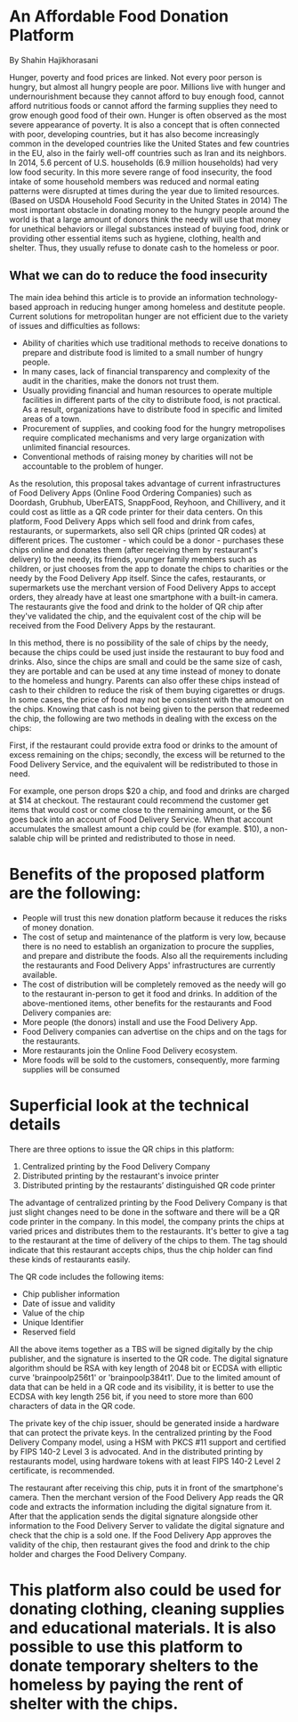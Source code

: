 
# An Affordable Food Donation Platform

By Shahin Hajikhorasani

Hunger, poverty and food prices are linked. Not every poor person is hungry, but almost all hungry people are poor. Millions live with hunger and undernourishment because they cannot afford to buy enough food, cannot afford nutritious foods or cannot afford the farming supplies they need to grow enough good food of their own.
 Hunger is often observed as the most severe appearance of poverty. It is also a concept that is often connected with poor, developing countries, but it has also become increasingly common in the developed countries like the United States and few countries in the EU, also in the fairly well-off countries such as Iran and its neighbors.
In 2014, 5.6 percent of U.S. households (6.9 million households) had very low food security. In this more severe range of food insecurity, the food intake of some household members was reduced and normal eating patterns were disrupted at times during the year due to limited resources. (Based on USDA Household Food Security in the United States in 2014)
The most important obstacle in donating money to the hungry people around the world is that a large amount of donors think the needy will use that money for unethical behaviors or illegal substances instead of buying food, drink or providing other essential items such as hygiene, clothing, health and shelter. Thus, they usually refuse to donate cash to the homeless or poor.

## What we can do to reduce the food insecurity

The main idea behind this article is to provide an information technology-based approach in reducing hunger among homeless and destitute people.
Current solutions for metropolitan hunger are not efficient due to the variety of issues and difficulties as follows:

- Ability of charities which use traditional methods to receive donations to prepare and distribute food is limited to a small number of hungry people.
- In many cases, lack of financial transparency and complexity of the audit in the charities, make the donors not trust them.
- Usually providing financial and human resources to operate multiple facilities in different parts of the city to distribute food, is not practical. As a result, organizations have to distribute food in specific and limited areas of a town.
- Procurement of supplies, and cooking food for the hungry metropolises require complicated mechanisms and very large organization with unlimited financial resources.
- Conventional methods of raising money by charities will not be accountable to the problem of hunger.

As the resolution, this proposal takes advantage of current infrastructures of Food Delivery Apps (Online Food Ordering Companies) such as Doordash, Grubhub, UberEATS, SnappFood, Reyhoon, and Chillivery, and it could cost as little as a QR code printer for their data centers.
On this platform, Food Delivery Apps which sell food and drink from cafes, restaurants, or supermarkets, also sell QR chips (printed QR codes) at different prices. The customer - which could be a donor - purchases these chips online and donates them (after receiving them by restaurant's delivery) to the needy, its friends, younger family members such as children, or just chooses from the app to donate the chips to charities or the needy by the Food Delivery App itself.
Since the cafes, restaurants, or supermarkets use the merchant version of Food Delivery Apps to accept orders, they already have at least one smartphone with a built-in camera. The restaurants give the food and drink to the holder of QR chip after they've validated the chip, and the equivalent cost of the chip will be received from the Food Delivery Apps by the restaurant.
 
In this method, there is no possibility of the sale of chips by the needy, because the chips could be used just inside the restaurant to buy food and drinks. Also, since the chips are small and could be the same size of cash, they are portable and can be used at any time instead of money to donate to the homeless and hungry. Parents can also offer these chips instead of cash to their children to reduce the risk of them buying cigarettes or drugs.
In some cases, the price of food may not be consistent with the amount on the chips. Knowing that cash is not being given to the person that redeemed the chip, the following are two methods in dealing with the excess on the chips:

First, if the restaurant could provide extra food or drinks to the amount of excess remaining on the chips; secondly, the excess will be returned to the Food Delivery Service, and the equivalent will be redistributed to those in need.

For example, one person drops $20 a chip, and food and drinks are charged at $14 at checkout. The restaurant could recommend the customer get items that would cost or come close to the remaining amount, or the $6 goes back into an account of Food Delivery Service. When that account accumulates the smallest amount a chip could be (for example. $10), a non-salable chip will be printed and redistributed to those in need.

# Benefits of the proposed platform are the following:

- People will trust this new donation platform because it reduces the risks of money donation.
- The cost of setup and maintenance of the platform is very low, because there is no need to establish an organization to procure the supplies, and prepare and distribute the foods. Also all the requirements including the restaurants and Food Delivery Apps' infrastructures are currently available.
- The cost of distribution will be completely removed as the needy will go to the restaurant in-person to get it food and drinks.
In addition of the above-mentioned items, other benefits for the restaurants and Food Delivery companies are:
- More people (the donors) install and use the Food Delivery App.
- Food Delivery companies can advertise on the chips and on the tags for the restaurants.
- More restaurants join the Online Food Delivery ecosystem.
- More foods will be sold to the customers, consequently, more farming supplies will be consumed

# Superficial look at the technical details

There are three options to issue the QR chips in this platform:

1. Centralized printing by the Food Delivery Company
2. Distributed printing by the restaurant's invoice printer
3. Distributed printing by the restaurants’ distinguished QR code printer

The advantage of centralized printing by the Food Delivery Company is that just slight changes need to be done in the software and there will be a QR code printer in the company. In this model, the company prints the chips at varied prices and distributes them to the restaurants.
It's better to give a tag to the restaurant at the time of delivery of the chips to them. The tag should indicate that this restaurant accepts chips, thus the chip holder can find these kinds of restaurants easily.

The QR code includes the following items:

- Chip publisher information
- Date of issue and validity
- Value of the chip
- Unique Identifier
- Reserved field

All the above items together as a TBS will be signed digitally by the chip publisher, and the signature is inserted to the QR code. The digital signature algorithm should be RSA with key length of 2048 bit or ECDSA with elliptic curve 'brainpoolp256t1' or 'brainpoolp384t1'. Due to the limited amount of data that can be held in a QR code and its visibility, it is better to use the ECDSA with key length 256 bit, if you need to store more than 600 characters of data in the QR code.
 
 The private key of the chip issuer, should be generated inside a hardware that can protect the private keys. In the centralized printing by the Food Delivery Company model, using a HSM with PKCS #11 support and certified by FIPS 140-2 Level 3 is advocated. And in the distributed printing by restaurants model, using hardware tokens with at least FIPS 140-2 Level 2 certificate, is recommended.

The restaurant after receiving this chip, puts it in front of the smartphone's camera. Then the merchant version of the Food Delivery App reads the QR code and extracts the information including the digital signature from it. After that the application sends the digital signature alongside other information to the Food Delivery Server to validate the digital signature and check that the chip is a sold one. If the Food Delivery App approves the validity of the chip, then restaurant gives the food and drink to the chip holder and charges the Food Delivery Company.

# This platform also could be used for donating clothing, cleaning supplies and educational materials. It is also possible to use this platform to donate temporary shelters to the homeless by paying the rent of shelter with the chips.

